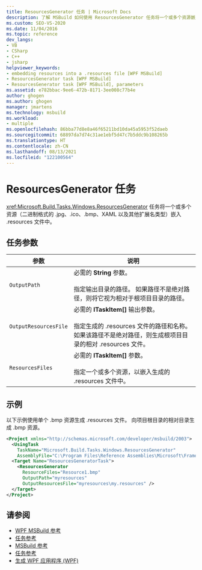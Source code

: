 ```yaml
---
title: ResourcesGenerator 任务 | Microsoft Docs
description: 了解 MSBuild 如何使用 ResourcesGenerator 任务将一个或多个资源嵌入 .resources 文件中。
ms.custom: SEO-VS-2020
ms.date: 11/04/2016
ms.topic: reference
dev_langs:
- VB
- CSharp
- C++
- jsharp
helpviewer_keywords:
- embedding resources into a .resources file [WPF MSBuild]
- ResourcesGenerator task [WPF MSBuild]
- ResourcesGenerator task [WPF MSBuild], parameters
ms.assetid: e782bbac-9ee6-472b-8171-3ee008c77b4e
author: ghogen
ms.author: ghogen
manager: jmartens
ms.technology: msbuild
ms.workload:
- multiple
ms.openlocfilehash: 86bba77d8e8a46f65211bd10da45a5953f52daeb
ms.sourcegitcommit: 68897da7d74c31ae1ebf5d47c7b5ddc9b108265b
ms.translationtype: HT
ms.contentlocale: zh-CN
ms.lasthandoff: 08/13/2021
ms.locfileid: "122100564"
---
```

# <a name="resourcesgenerator-task"></a>ResourcesGenerator 任务

<xref:Microsoft.Build.Tasks.Windows.ResourcesGenerator> 任务将一个或多个资源（二进制格式的 .jpg、.ico、.bmp、XAML 以及其他扩展名类型）嵌入 .resources 文件中。

## <a name="task-parameters"></a>任务参数

|参数|说明|
|---------------|-----------------|
|`OutputPath`|必需的 **String** 参数。<br /><br /> 指定输出目录的路径。 如果路径不是绝对路径，则将它视为相对于根项目目录的路径。|
|`OutputResourcesFile`|必需的 **ITaskItem[]** 输出参数。<br /><br /> 指定生成的 .resources 文件的路径和名称。 如果该路径不是绝对路径，则生成根项目目录的相对 .resources 文件。|
|`ResourcesFiles`|必需的 **ITaskItem[]** 参数。<br /><br /> 指定一个或多个资源，以嵌入生成的 .resources 文件中。|

## <a name="example"></a>示例

 以下示例使用单个 .bmp 资源生成 .resources 文件。 向项目根目录的相对目录生成 .bmp 资源。

```xml
<Project xmlns="http://schemas.microsoft.com/developer/msbuild/2003">
  <UsingTask
    TaskName="Microsoft.Build.Tasks.Windows.ResourcesGenerator"
    AssemblyFile="C:\Program Files\Reference Assemblies\Microsoft\Framework\v3.0\PresentationBuildTasks.dll" />
  <Target Name="ResourcesGeneratorTask">
    <ResourcesGenerator
      ResourceFiles="Resource1.bmp"
      OutputPath="myresources"
      OutputResourcesFile="myresources\my.resources" />
  </Target>
</Project>
```

## <a name="see-also"></a>请参阅

- [WPF MSBuild 参考](../msbuild/wpf-msbuild-reference.md)
- [任务参考](../msbuild/wpf-msbuild-task-reference.md)
- [MSBuild 参考](../msbuild/msbuild-reference.md)
- [任务参考](../msbuild/msbuild-task-reference.md)
- [生成 WPF 应用程序 (WPF)](/dotnet/framework/wpf/app-development/building-a-wpf-application-wpf)